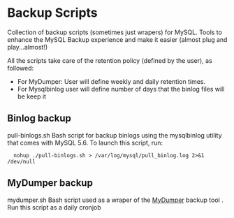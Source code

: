 # Backup Scripts

Collection of backup scripts (sometimes just wrapers) for MySQL.
Tools to enhance the MySQL Backup experience and make it easier (almost plug and play...almost!)

All the scripts take care of the retention policy (defined by the user), as followed:

- For MyDumper: User will define weekly and daily retention times.
- For Mysqlbinlog user will define number of days that the binlog files will be keep it

## Binlog backup
pull-binlogs.sh
Bash script for backup binlogs using the mysqlbinlog utility that comes with MySQL 5.6.
To launch this script, run:

```
  nohup ./pull-binlogs.sh > /var/log/mysql/pull_binlog.log 2>&1 /dev/null
```

## MyDumper backup
mydumper.sh
Bash script used as a wraper of the [MyDumper](https://launchpad.net/mydumper "MyDumper") backup tool . Run this script as a daily cronjob
